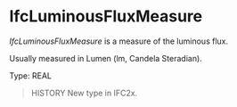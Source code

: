 # IfcLuminousFluxMeasure

_IfcLuminousFluxMeasure_ is a measure of the luminous flux.

Usually measured in Lumen (lm, Candela Steradian).

Type: REAL

> HISTORY New type in IFC2x.
